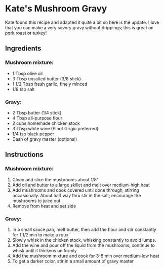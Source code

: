 # Kate's Mushroom Gravy

Kate found this recipe and adapted it quite a bit so here is the update. I love that you can make a very savory gravy without drippings; this is great on pork roast or turkey!

## Ingredients

### Mushroom mixture:

 - 1 Tbsp olive oil
 - 3 Tbsp unsalted butter (3/8 stick)
 - 1 1/2 Tbsp fresh garlic, finely minced
 - 1/8 tsp salt

### Gravy:

 - 2 Tbsp butter (1/4 stick)
 - 4 Tbsp all-purpose flour
 - 2 cups homemade chicken stock
 - 3 Tbsp white wine (Pinot Grigio preferred)
 - 1/4 tsp black pepper
 - Dash of gravy master (optional)

## Instructions

### Mushroom mixture:

1. Clean and slice the mushrooms about 1/8" 
2. Add oil and butter to a large skillet and melt over medium-high heat
3. Add mushrooms and cook covered until done through, stirring occasionally. About half way thru stir in the salt; encourage the mushrooms to juice out.
4. Remove from heat and set side

### Gravy:

1. In a small sauce pan, melt butter, then add the flour and stir constantly for 1 1/2 min to make a roux
2. Slowly whisk in the chicken stock, whisking constantly to avoid lumps.
3. Add the wine and pour off the liquid from the mushrooms; continue to whisk until it thickens uniformly
4. Add the mushroom mixture and cook for 3-5 min over medium-low heat
5. To get a darker color, stir in a small amount of gravy master


